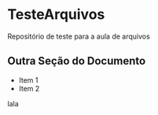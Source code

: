 # TesteArquivos
Repositório de teste para a aula de arquivos

## Outra Seção do Documento

* Item 1
* Item 2



lala
